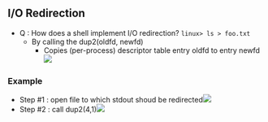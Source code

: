 ## I/O Redirection
- Q : How does a shell implement I/O redirection? `linux> ls > foo.txt`
	- By calling the $\text{dup2(oldfd, newfd)}$
		- Copies (per-process) descriptor table entry $\text{oldfd}$ to entry $\text{newfd}$![](https://i.imgur.com/5uKV95R.png)
### Example
- Step \#1 : open file to which stdout shoud be redirected![](https://i.imgur.com/raK6oNd.png)
- Step \#2 : call $\text{dup2(4,1)}$![](https://i.imgur.com/VZP9b9d.png)
